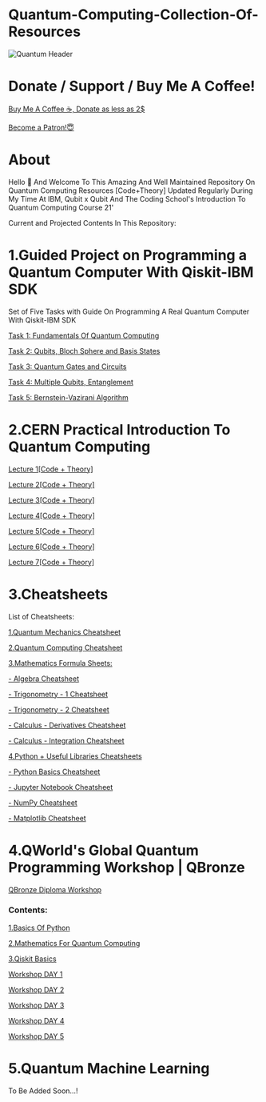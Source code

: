 # Quantum-Computing-Collection-Of-Resources
![Quantum Header](https://github.com/aryashah2k/Quantum-Computing-Collection-Of-Resources/blob/main/assets/Quantum%20Header.png)

# Donate / Support / Buy Me A Coffee!

<a href="https://ko-fi.com/aryashah">Buy Me A Coffee ☕, Donate as less as 2$</a>

<a href="https://www.patreon.com/bePatron?u=45451225" data-patreon-widget-type="become-patron-button">Become a Patron!😇</a>

# About 

Hello 👋 And Welcome To This Amazing And Well Maintained Repository On Quantum Computing Resources [Code+Theory] Updated Regularly During My Time At IBM, Qubit x Qubit And The Coding School's Introduction To Quantum Computing Course 21'

Current and Projected Contents In This Repository:

# 1.Guided Project on Programming a Quantum Computer With Qiskit-IBM SDK

Set of Five Tasks with Guide On Programming A Real Quantum Computer With Qiskit-IBM SDK
	
<a href="https://github.com/aryashah2k/Quantum-Computing-Collection-Of-Resources/tree/main/Guided%20Project%20-%20Programming%20a%20Quantum%20Computer%20with%20Qiskit%20-%20IBM%20SDK/Task%201">Task 1: Fundamentals Of Quantum Computing</a>

<a href="https://github.com/aryashah2k/Quantum-Computing-Collection-Of-Resources/tree/main/Guided%20Project%20-%20Programming%20a%20Quantum%20Computer%20with%20Qiskit%20-%20IBM%20SDK/Task%202">Task 2: Qubits, Bloch Sphere and Basis States</a>	

<a href="https://github.com/aryashah2k/Quantum-Computing-Collection-Of-Resources/tree/main/Guided%20Project%20-%20Programming%20a%20Quantum%20Computer%20with%20Qiskit%20-%20IBM%20SDK/Task%203">Task 3: Quantum Gates and Circuits</a>	

<a href="https://github.com/aryashah2k/Quantum-Computing-Collection-Of-Resources/tree/main/Guided%20Project%20-%20Programming%20a%20Quantum%20Computer%20with%20Qiskit%20-%20IBM%20SDK/Task%204">Task 4: Multiple Qubits, Entanglement</a>

<a href="https://github.com/aryashah2k/Quantum-Computing-Collection-Of-Resources/tree/main/Guided%20Project%20-%20Programming%20a%20Quantum%20Computer%20with%20Qiskit%20-%20IBM%20SDK/Task%205">Task 5: Bernstein-Vazirani Algorithm</a>

# 2.CERN Practical Introduction To Quantum Computing

<a href="https://github.com/aryashah2k/Quantum-Computing-Collection-Of-Resources/tree/main/CERN%20-%20Practical%20Introduction%20To%20Quantum%20Computing/Lecture%201%20Resources">Lecture 1[Code + Theory]</a>	

<a href="https://github.com/aryashah2k/Quantum-Computing-Collection-Of-Resources/tree/main/CERN%20-%20Practical%20Introduction%20To%20Quantum%20Computing/Lecture%202%20Resources">Lecture 2[Code + Theory]</a>	
	
<a href="https://github.com/aryashah2k/Quantum-Computing-Collection-Of-Resources/tree/main/CERN%20-%20Practical%20Introduction%20To%20Quantum%20Computing/Lecture%203%20Resources">Lecture 3[Code + Theory]</a>

<a href="https://github.com/aryashah2k/Quantum-Computing-Collection-Of-Resources/tree/main/CERN%20-%20Practical%20Introduction%20To%20Quantum%20Computing/Lecture%204%20Resources">Lecture 4[Code + Theory]</a>	

<a href="https://github.com/aryashah2k/Quantum-Computing-Collection-Of-Resources/tree/main/CERN%20-%20Practical%20Introduction%20To%20Quantum%20Computing/Lecture%205%20Resources">Lecture 5[Code + Theory]</a>
	
<a href="https://github.com/aryashah2k/Quantum-Computing-Collection-Of-Resources/tree/main/CERN%20-%20Practical%20Introduction%20To%20Quantum%20Computing/Lecture%206%20Resources">Lecture 6[Code + Theory]</a>

<a href="https://github.com/aryashah2k/Quantum-Computing-Collection-Of-Resources/tree/main/CERN%20-%20Practical%20Introduction%20To%20Quantum%20Computing/Lecture%207%20Resources">Lecture 7[Code + Theory]</a>

# 3.Cheatsheets

List of Cheatsheets:

<a href="https://github.com/aryashah2k/Quantum-Computing-Collection-Of-Resources/tree/main/Topic-Wise%20Cheatsheets/Quantum%20Mechanics%20Cheatsheet">1.Quantum Mechanics Cheatsheet</a>

<a href="https://github.com/aryashah2k/Quantum-Computing-Collection-Of-Resources/tree/main/Topic-Wise%20Cheatsheets/Quantum%20Computing%20Cheatsheet">2.Quantum Computing Cheatsheet</a>

<a href="https://github.com/aryashah2k/Quantum-Computing-Collection-Of-Resources/tree/main/Topic-Wise%20Cheatsheets/Mathematics%20Formula%20Sheets">3.Mathematics Formula Sheets:</a>

<a href="https://github.com/aryashah2k/Quantum-Computing-Collection-Of-Resources/blob/main/Topic-Wise%20Cheatsheets/Mathematics%20Formula%20Sheets/assets/Algebra%20Sheet%20Snip.jpg">- Algebra Cheatsheet</a>

<a href="https://github.com/aryashah2k/Quantum-Computing-Collection-Of-Resources/blob/main/Topic-Wise%20Cheatsheets/Mathematics%20Formula%20Sheets/assets/Trigonometry%20Sheet%20Snip%201.jpg">- Trigonometry - 1 Cheatsheet</a>

<a href="https://github.com/aryashah2k/Quantum-Computing-Collection-Of-Resources/blob/main/Topic-Wise%20Cheatsheets/Mathematics%20Formula%20Sheets/assets/Trigonometry%20Sheet%20Snip%202.jpg">- Trigonometry - 2 Cheatsheet</a>

<a href="https://github.com/aryashah2k/Quantum-Computing-Collection-Of-Resources/blob/main/Topic-Wise%20Cheatsheets/Mathematics%20Formula%20Sheets/assets/Calculus%20Derivatives%20Snip.jpg">- Calculus - Derivatives Cheatsheet</a>

<a href="https://github.com/aryashah2k/Quantum-Computing-Collection-Of-Resources/blob/main/Topic-Wise%20Cheatsheets/Mathematics%20Formula%20Sheets/assets/Calculus%20Integration%20Snip.jpg">- Calculus - Integration Cheatsheet</a>

<a href="https://github.com/aryashah2k/Quantum-Computing-Collection-Of-Resources/tree/main/Topic-Wise%20Cheatsheets/Python%20%2B%20Useful%20Libraries%20Cheatsheets">4.Python + Useful Libraries Cheatsheets</a>

<a href="https://github.com/aryashah2k/Quantum-Computing-Collection-Of-Resources/blob/main/Topic-Wise%20Cheatsheets/Python%20%2B%20Useful%20Libraries%20Cheatsheets/assets/Python%20Basics.jpg">- Python Basics Cheatsheet</a>

<a href="https://github.com/aryashah2k/Quantum-Computing-Collection-Of-Resources/blob/main/Topic-Wise%20Cheatsheets/Python%20%2B%20Useful%20Libraries%20Cheatsheets/assets/Jupyter%20Notebooks.jpg">- Jupyter Notebook Cheatsheet</a>

<a href="https://github.com/aryashah2k/Quantum-Computing-Collection-Of-Resources/blob/main/Topic-Wise%20Cheatsheets/Python%20%2B%20Useful%20Libraries%20Cheatsheets/assets/Numpy.jpg">- NumPy Cheatsheet</a>

<a href="https://github.com/aryashah2k/Quantum-Computing-Collection-Of-Resources/blob/main/Topic-Wise%20Cheatsheets/Python%20%2B%20Useful%20Libraries%20Cheatsheets/assets/Matplotlib.jpg">- Matplotlib Cheatsheet</a>

# 4.QWorld's Global Quantum Programming Workshop | QBronze

<a href="https://github.com/aryashah2k/Quantum-Computing-Collection-Of-Resources/tree/main/QWorld's%20Global%20Quantum%20Programming%20Workshop">QBronze Diploma Workshop</a>

### Contents:

<a href="https://github.com/aryashah2k/Quantum-Computing-Collection-Of-Resources/tree/main/QWorld's%20Global%20Quantum%20Programming%20Workshop/Basics%20Of%20Python">1.Basics Of Python</a>

<a href="https://github.com/aryashah2k/Quantum-Computing-Collection-Of-Resources/tree/main/QWorld's%20Global%20Quantum%20Programming%20Workshop/Mathematics%20For%20Quantum%20Computing">2.Mathematics For Quantum Computing</a>

<a href="https://github.com/aryashah2k/Quantum-Computing-Collection-Of-Resources/tree/main/QWorld's%20Global%20Quantum%20Programming%20Workshop">3.Qiskit Basics</a>

<a href="https://github.com/aryashah2k/Quantum-Computing-Collection-Of-Resources/tree/main/QWorld's%20Global%20Quantum%20Programming%20Workshop/DAY%201">Workshop DAY 1</a>

<a href="https://github.com/aryashah2k/Quantum-Computing-Collection-Of-Resources/tree/main/QWorld's%20Global%20Quantum%20Programming%20Workshop/DAY%202">Workshop DAY 2</a>

<a href="https://github.com/aryashah2k/Quantum-Computing-Collection-Of-Resources/tree/main/QWorld's%20Global%20Quantum%20Programming%20Workshop/DAY%203">Workshop DAY 3</a>

<a href="https://github.com/aryashah2k/Quantum-Computing-Collection-Of-Resources/tree/main/QWorld's%20Global%20Quantum%20Programming%20Workshop/DAY%204">Workshop DAY 4</a>

<a href="https://github.com/aryashah2k/Quantum-Computing-Collection-Of-Resources/tree/main/QWorld's%20Global%20Quantum%20Programming%20Workshop/DAY%205%20%2B%20DAY%206">Workshop DAY 5</a>

# 5.Quantum Machine Learning

To Be Added Soon...!


